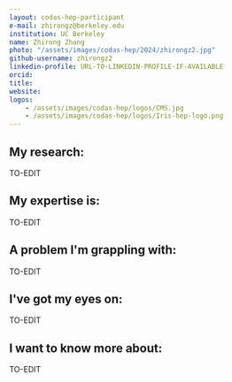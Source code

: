 ```yaml
---
layout: codas-hep-participant
e-mail: zhirongz@berkeley.edu
institution: UC Berkeley
name: Zhirong Zhang
photo: "/assets/images/codas-hep/2024/zhirongz2.jpg"
github-username: zhirongz2
linkedin-profile: URL-TO-LINKEDIN-PROFILE-IF-AVAILABLE
orcid:
title:
website:
logos:
    - /assets/images/codas-hep/logos/CMS.jpg
    - /assets/images/codas-hep/logos/Iris-hep-logo.png
---
```


## My research:
TO-EDIT

## My expertise is:
TO-EDIT

## A problem I'm grappling with:
TO-EDIT

## I've got my eyes on:
TO-EDIT

## I want to know more about:
TO-EDIT
